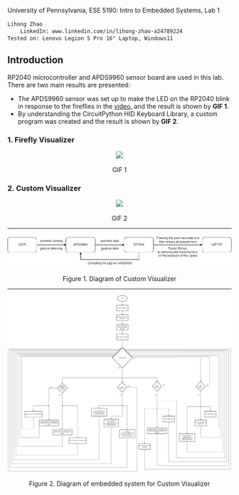 University of Pennsylvania, ESE 5190: Intro to Embedded Systems, Lab 1  

    Lihong Zhao  
        LinkedIn: www.linkedin.com/in/lihong-zhao-a24789224  
    Tested on: Lenovo Legion 5 Pro 16" Laptop, Windows11 

## Introduction
RP2040 microcontroller and APDS9960 sensor board are used in this lab. There are two main results are presented:    
* The APDS9960 sensor was set up to make the LED on the RP2040 blink in response to the fireflies in the [video](https://www.youtube.com/watch?v=BtCGtaMrBXQ&t=413s), and the result is shown by **GIF 1**.  
* By understanding the CircuitPython HID Keyboard Library, a custom program was created and the result is shown by **GIF 2**.  
### 1. Firefly Visualizer
<div align=center>
<img src="https://github.com/lihzhao14/ese5190-2022-lab1-firefly/blob/main/Image/3.2.gif" width="600">  
</div>

<p align="center">GIF 1</>

### 2. Custom Visualizer

<div align=center>
<img src="https://github.com/lihzhao14/ese5190-2022-lab1-firefly/blob/main/Image/4.4.gif" width="420">  
</div>

<p align="center">GIF 2</>

*** 
 
<div align=center>
<img src="https://github.com/lihzhao14/ese5190-2022-lab1-firefly/blob/main/Image/Digram%20of%20Coustom%20visualizer.png">  
</div>

<p align="center">Figure 1. Diagram of Custom Visualizer</>

***  

<div align=center>
<img src="https://github.com/lihzhao14/ese5190-2022-lab1-firefly/blob/main/Image/Flowchart.drawio.png">  
</div>

<p align="center">Figure 2. Diagram of embedded system for Custom Visualizer</>
